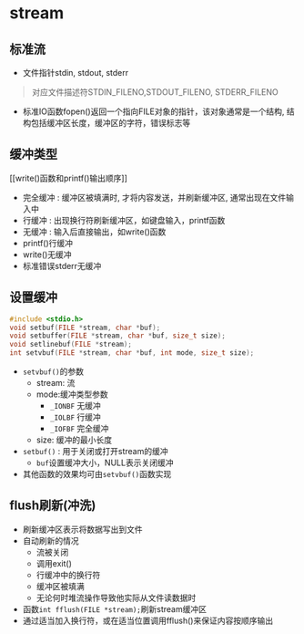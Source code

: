 # stream

## 标准流

- 文件指针stdin, stdout, stderr 

> 对应文件描述符STDIN_FILENO,STDOUT_FILENO, STDERR_FILENO

- 标准IO函数fopen()返回一个指向FILE对象的指针，该对象通常是一个结构, 结构包括缓冲区长度，缓冲区的字符，错误标志等

## 缓冲类型

[[write()函数和printf()输出顺序]]

- 完全缓冲 : 缓冲区被填满时, 才将内容发送，并刷新缓冲区, 通常出现在文件输入中 
- 行缓冲 : 出现换行符刷新缓冲区，如键盘输入，printf函数
- 无缓冲 : 输入后直接输出，如write()函数
- printf()行缓冲
- write()无缓冲
- 标准错误stderr无缓冲

## 设置缓冲

```c++
#include <stdio.h>
void setbuf(FILE *stream, char *buf);
void setbuffer(FILE *stream, char *buf, size_t size);
void setlinebuf(FILE *stream);
int setvbuf(FILE *stream, char *buf, int mode, size_t size);
```

- `setvbuf()`的参数
  - stream: 流
  - mode:缓冲类型参数
    - `_IONBF` 无缓冲
    - `_IOLBF` 行缓冲
    - `_IOFBF` 完全缓冲
  - size: 缓冲的最小长度
- `setbuf()` : 用于关闭或打开stream的缓冲
  - `buf`设置缓冲大小，NULL表示关闭缓冲  
- 其他函数的效果均可由`setvbuf()`函数实现

## flush刷新(冲洗)

- 刷新缓冲区表示将数据写出到文件
- 自动刷新的情况
  - 流被关闭
  - 调用exit()
  - 行缓冲中的换行符
  - 缓冲区被填满
  - 无论何时堆流操作导致他实际从文件读数据时
- 函数`int fflush(FILE *stream);`刷新stream缓冲区  
- 通过适当加入换行符，或在适当位置调用fflush()来保证内容按顺序输出